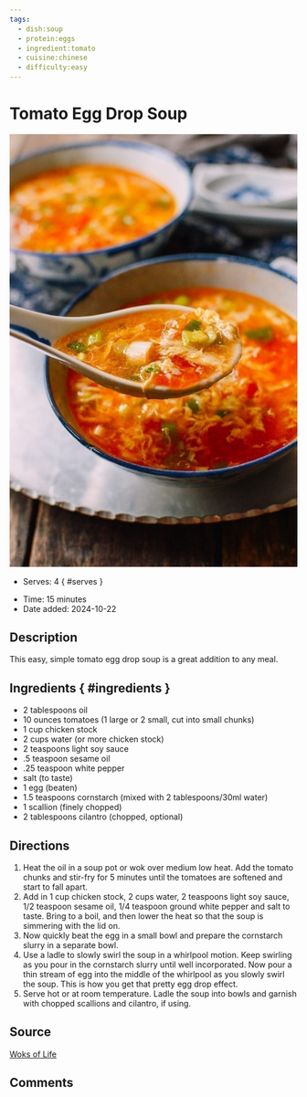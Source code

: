 ```yaml
---
tags:
  - dish:soup
  - protein:eggs
  - ingredient:tomato
  - cuisine:chinese
  - difficulty:easy
---
```

<!-- Tags can have colon, but no space around it -->

# Tomato Egg Drop Soup

![Recipe picture](../images/tomato-egg-drop-soup-10.jpg)

<!-- Serves has to be a single number, no dashes, but text is allowed after the
number (e.g., 24 cookies) -->
- Serves: 4
{ #serves }
<!-- Time is not parsed, so anything can be input here, and additional
values can be added (e.g., "active time", "cooking time", etc) -->
- Time: 15 minutes
- Date added: 2024-10-22

## Description
This easy, simple tomato egg drop soup is a great addition to any meal.

## Ingredients { #ingredients }

<!-- Decimals are allowed, fractions are not. For ranges, use only a single dash
and no spaces between the numbers. -->
- 2 tablespoons oil
- 10 ounces tomatoes  (1 large or 2 small, cut into small chunks)
- 1 cup chicken stock
- 2 cups water (or more chicken stock)
- 2 teaspoons light soy sauce
- .5 teaspoon sesame oil
- .25 teaspoon white pepper
- salt (to taste)
- 1 egg (beaten)
- 1.5 teaspoons cornstarch (mixed with 2 tablespoons/30ml water)
- 1 scallion (finely chopped)
- 2 tablespoons cilantro (chopped, optional)

## Directions

<!-- If you have a direction that refers to a number of some ingredient, wrap
the number in asterisks and add `{.ingredient-num}` afterwards. For example,
write `Add 2 Tbsp oil to pan` as `Add *2*{.ingredient-num} to pan`. This allows
us to properly change the number when changing the serves value. -->

1. Heat the oil in a soup pot or wok over medium low heat. Add the tomato chunks and stir-fry for 5 minutes until the tomatoes are softened and start to fall apart.
2. Add in 1 cup chicken stock, 2 cups water, 2 teaspoons light soy sauce, 1/2 teaspoon sesame oil, 1/4 teaspoon ground white pepper and salt to taste. Bring to a boil, and then lower the heat so that the soup is simmering with the lid on.
3. Now quickly beat the egg in a small bowl and prepare the cornstarch slurry in a separate bowl.
4. Use a ladle to slowly swirl the soup in a whirlpool motion. Keep swirling as you pour in the cornstarch slurry until well incorporated. Now pour a thin stream of egg into the middle of the whirlpool as you slowly swirl the soup. This is how you get that pretty egg drop effect.
5. Serve hot or at room temperature. Ladle the soup into bowls and garnish with chopped scallions and cilantro, if using. 

## Source

[Woks of Life](https://thewoksoflife.com/tomato-egg-drop-soup/)

## Comments
